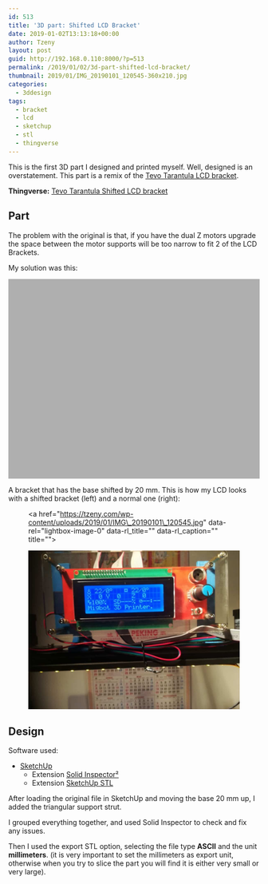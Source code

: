 ```yaml
---
id: 513
title: '3D part: Shifted LCD Bracket'
date: 2019-01-02T13:13:18+00:00
author: Tzeny
layout: post
guid: http://192.168.0.110:8000/?p=513
permalink: /2019/01/02/3d-part-shifted-lcd-bracket/
thumbnail: 2019/01/IMG_20190101_120545-360x210.jpg
categories:
  - 3ddesign
tags:
  - bracket
  - lcd
  - sketchup
  - stl
  - thingverse
---
```

This is the first 3D part I designed and printed myself. Well, designed is an overstatement. This part is a remix of the [Tevo Tarantula LCD bracket](https://www.thingiverse.com/thing:1622728).

**Thingverse:** [Tevo Tarantula Shifted LCD bracket](https://www.thingiverse.com/thing:3326501)

## Part

The problem with the original is that, if you have the dual Z motors upgrade the space between the motor supports will be too narrow to fit 2 of the LCD Brackets.

My solution was this: 

<link rel="stylesheet" type="text/css" href="http://tzeny.com/wp-content/plugins/canvasio3d-light/inc/css/style.css" />
</link>

<div class="canvasio3D" style='background-color:#afafaf;color:#000000;border:0px solid;border-color:#f6f6f6;max-width:600px;max-height:400px;width:100%;height:100%;overflow: hidden;-moz-box-shadow: 0 0 0px #888; -webkit-box-shadow: 0 0 0px#888; box-shadow: 0 0 0px #888;padding:0px;'>
  <div id="3D_0" data-parameter="{'loadingtext':'Loading ...','vector':'off','mousewheel':'on','backimg':'','reflection':'','refval':'0','floor':'off','floorheight':'42','objpath':'https:\/\/tzeny.com\/wp-content\/uploads\/2019\/01\/LCD_Bracket_Shifted.stl','texturpath':'','envtexturpath':'','objcol':'','objcolor':'0x0000ff','objscale':'1','objshadow':'off','width':'600','height':'400','dropshadow':'0','zoom':'50','textcol':'#000000','border':'0','bordercol':'#f6f6f6','backcol':'#afafaf','text':'','rollspeedx':'0','rollspeedy':'0','rollspeedh':'0','rollspeedv':'0','rollmode':'','mouse':'on','lightset':'1','lightrotate':'off','shine':'0','ambient':'0xaaa','fps':'','wincount':'0','_uploadUrl':'https:\/\/tzeny.com\/wp-content\/uploads','_picUrl':'http:\/\/tzeny.com\/wp-content\/plugins','lang':'en_US','help':'off','winCount':0}" style="width:600px;height:400px;">
  </div>
  
  <div id="caHandDiv_0" class="caHandDiv">
    <div class="caHpIcon" id="caHpIcon_0" style="top:0;left:0">
    </div>
  </div>
</div>

A bracket that has the base shifted by 20 mm. This is how my LCD looks with a shifted bracket (left) and a normal one (right):<figure class="wp-block-image"><a href="https://tzeny.com/wp-content/uploads/2019/01/IMG\_20190101\_120545.jpg" data-rel="lightbox-image-0" data-rl\_title="" data-rl\_caption="" title="">

![My helpful screenshot](/assets/img/posts/2019/01/IMG_20190101_120545-1024x768.jpg) </a></figure> 

## Design

Software used:

  * [SketchUp](https://www.sketchup.com/)
      * Extension [Solid Inspector²](https://extensions.sketchup.com/en/content/solid-inspector%C2%B2)
      * Extension [SketchUp STL](https://extensions.sketchup.com/en/content/sketchup-stl)

After loading the original file in SketchUp and moving the base 20 mm up, I added the triangular support strut.

I grouped everything together, and used Solid Inspector to check and fix any issues.

Then I used the export STL option, selecting the file type **ASCII** and the unit **millimeters**. (it is very important to set the millimeters as export unit, otherwise when you try to slice the part you will find it is either very small or very large).
